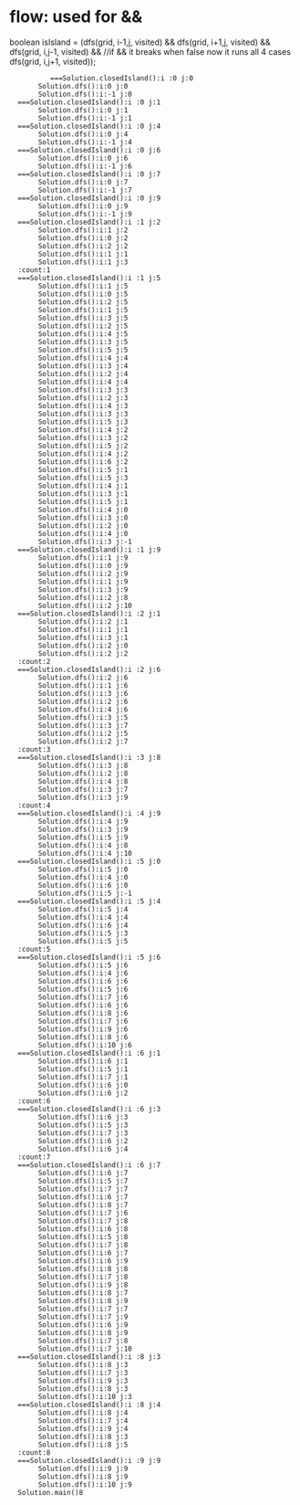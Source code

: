 flow: used for  &&
===================

 boolean isIsland = (dfs(grid, i-1,j, visited) &&
        dfs(grid, i+1,j, visited) &&
        dfs(grid, i,j-1, visited) && //if && it breaks when false now it runs all 4 cases
        dfs(grid, i,j+1, visited));
        
        
              ===Solution.closedIsland():i :0 j:0
           Solution.dfs():i:0 j:0
           Solution.dfs():i:-1 j:0
      ===Solution.closedIsland():i :0 j:1
           Solution.dfs():i:0 j:1
           Solution.dfs():i:-1 j:1
      ===Solution.closedIsland():i :0 j:4
           Solution.dfs():i:0 j:4
           Solution.dfs():i:-1 j:4
      ===Solution.closedIsland():i :0 j:6
           Solution.dfs():i:0 j:6
           Solution.dfs():i:-1 j:6
      ===Solution.closedIsland():i :0 j:7
           Solution.dfs():i:0 j:7
           Solution.dfs():i:-1 j:7
      ===Solution.closedIsland():i :0 j:9
           Solution.dfs():i:0 j:9
           Solution.dfs():i:-1 j:9
      ===Solution.closedIsland():i :1 j:2
           Solution.dfs():i:1 j:2
           Solution.dfs():i:0 j:2
           Solution.dfs():i:2 j:2
           Solution.dfs():i:1 j:1
           Solution.dfs():i:1 j:3
      :count:1
      ===Solution.closedIsland():i :1 j:5
           Solution.dfs():i:1 j:5
           Solution.dfs():i:0 j:5
           Solution.dfs():i:2 j:5
           Solution.dfs():i:1 j:5
           Solution.dfs():i:3 j:5
           Solution.dfs():i:2 j:5
           Solution.dfs():i:4 j:5
           Solution.dfs():i:3 j:5
           Solution.dfs():i:5 j:5
           Solution.dfs():i:4 j:4
           Solution.dfs():i:3 j:4
           Solution.dfs():i:2 j:4
           Solution.dfs():i:4 j:4
           Solution.dfs():i:3 j:3
           Solution.dfs():i:2 j:3
           Solution.dfs():i:4 j:3
           Solution.dfs():i:3 j:3
           Solution.dfs():i:5 j:3
           Solution.dfs():i:4 j:2
           Solution.dfs():i:3 j:2
           Solution.dfs():i:5 j:2
           Solution.dfs():i:4 j:2
           Solution.dfs():i:6 j:2
           Solution.dfs():i:5 j:1
           Solution.dfs():i:5 j:3
           Solution.dfs():i:4 j:1
           Solution.dfs():i:3 j:1
           Solution.dfs():i:5 j:1
           Solution.dfs():i:4 j:0
           Solution.dfs():i:3 j:0
           Solution.dfs():i:2 j:0
           Solution.dfs():i:4 j:0
           Solution.dfs():i:3 j:-1
      ===Solution.closedIsland():i :1 j:9
           Solution.dfs():i:1 j:9
           Solution.dfs():i:0 j:9
           Solution.dfs():i:2 j:9
           Solution.dfs():i:1 j:9
           Solution.dfs():i:3 j:9
           Solution.dfs():i:2 j:8
           Solution.dfs():i:2 j:10
      ===Solution.closedIsland():i :2 j:1
           Solution.dfs():i:2 j:1
           Solution.dfs():i:1 j:1
           Solution.dfs():i:3 j:1
           Solution.dfs():i:2 j:0
           Solution.dfs():i:2 j:2
      :count:2
      ===Solution.closedIsland():i :2 j:6
           Solution.dfs():i:2 j:6
           Solution.dfs():i:1 j:6
           Solution.dfs():i:3 j:6
           Solution.dfs():i:2 j:6
           Solution.dfs():i:4 j:6
           Solution.dfs():i:3 j:5
           Solution.dfs():i:3 j:7
           Solution.dfs():i:2 j:5
           Solution.dfs():i:2 j:7
      :count:3
      ===Solution.closedIsland():i :3 j:8
           Solution.dfs():i:3 j:8
           Solution.dfs():i:2 j:8
           Solution.dfs():i:4 j:8
           Solution.dfs():i:3 j:7
           Solution.dfs():i:3 j:9
      :count:4
      ===Solution.closedIsland():i :4 j:9
           Solution.dfs():i:4 j:9
           Solution.dfs():i:3 j:9
           Solution.dfs():i:5 j:9
           Solution.dfs():i:4 j:8
           Solution.dfs():i:4 j:10
      ===Solution.closedIsland():i :5 j:0
           Solution.dfs():i:5 j:0
           Solution.dfs():i:4 j:0
           Solution.dfs():i:6 j:0
           Solution.dfs():i:5 j:-1
      ===Solution.closedIsland():i :5 j:4
           Solution.dfs():i:5 j:4
           Solution.dfs():i:4 j:4
           Solution.dfs():i:6 j:4
           Solution.dfs():i:5 j:3
           Solution.dfs():i:5 j:5
      :count:5
      ===Solution.closedIsland():i :5 j:6
           Solution.dfs():i:5 j:6
           Solution.dfs():i:4 j:6
           Solution.dfs():i:6 j:6
           Solution.dfs():i:5 j:6
           Solution.dfs():i:7 j:6
           Solution.dfs():i:6 j:6
           Solution.dfs():i:8 j:6
           Solution.dfs():i:7 j:6
           Solution.dfs():i:9 j:6
           Solution.dfs():i:8 j:6
           Solution.dfs():i:10 j:6
      ===Solution.closedIsland():i :6 j:1
           Solution.dfs():i:6 j:1
           Solution.dfs():i:5 j:1
           Solution.dfs():i:7 j:1
           Solution.dfs():i:6 j:0
           Solution.dfs():i:6 j:2
      :count:6
      ===Solution.closedIsland():i :6 j:3
           Solution.dfs():i:6 j:3
           Solution.dfs():i:5 j:3
           Solution.dfs():i:7 j:3
           Solution.dfs():i:6 j:2
           Solution.dfs():i:6 j:4
      :count:7
      ===Solution.closedIsland():i :6 j:7
           Solution.dfs():i:6 j:7
           Solution.dfs():i:5 j:7
           Solution.dfs():i:7 j:7
           Solution.dfs():i:6 j:7
           Solution.dfs():i:8 j:7
           Solution.dfs():i:7 j:6
           Solution.dfs():i:7 j:8
           Solution.dfs():i:6 j:8
           Solution.dfs():i:5 j:8
           Solution.dfs():i:7 j:8
           Solution.dfs():i:6 j:7
           Solution.dfs():i:6 j:9
           Solution.dfs():i:8 j:8
           Solution.dfs():i:7 j:8
           Solution.dfs():i:9 j:8
           Solution.dfs():i:8 j:7
           Solution.dfs():i:8 j:9
           Solution.dfs():i:7 j:7
           Solution.dfs():i:7 j:9
           Solution.dfs():i:6 j:9
           Solution.dfs():i:8 j:9
           Solution.dfs():i:7 j:8
           Solution.dfs():i:7 j:10
      ===Solution.closedIsland():i :8 j:3
           Solution.dfs():i:8 j:3
           Solution.dfs():i:7 j:3
           Solution.dfs():i:9 j:3
           Solution.dfs():i:8 j:3
           Solution.dfs():i:10 j:3
      ===Solution.closedIsland():i :8 j:4
           Solution.dfs():i:8 j:4
           Solution.dfs():i:7 j:4
           Solution.dfs():i:9 j:4
           Solution.dfs():i:8 j:3
           Solution.dfs():i:8 j:5
      :count:8
      ===Solution.closedIsland():i :9 j:9
           Solution.dfs():i:9 j:9
           Solution.dfs():i:8 j:9
           Solution.dfs():i:10 j:9
      Solution.main()8

        




